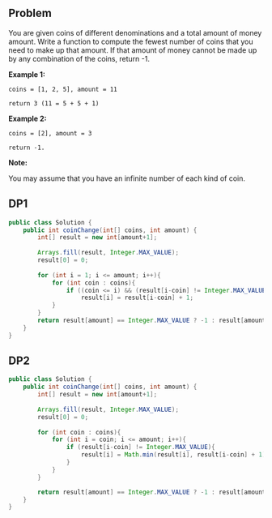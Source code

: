 ## Problem
You are given coins of different denominations and a total amount of money amount. Write a function to compute the fewest number of coins that you need to make up that amount. If that amount of money cannot be made up by any combination of the coins, return -1.

**Example 1:**

`coins = [1, 2, 5], amount = 11`

`return 3 (11 = 5 + 5 + 1)`

**Example 2:**

`coins = [2], amount = 3`

`return -1.`

**Note:**

You may assume that you have an infinite number of each kind of coin.

## DP1
```java
public class Solution {
    public int coinChange(int[] coins, int amount) {
        int[] result = new int[amount+1];
        
        Arrays.fill(result, Integer.MAX_VALUE);
        result[0] = 0;
        
        for (int i = 1; i <= amount; i++){
            for (int coin : coins){
                if ((coin <= i) && (result[i-coin] != Integer.MAX_VALUE) && (result[i-coin] + 1 < result[i]))
                    result[i] = result[i-coin] + 1;
            }
        }
        return result[amount] == Integer.MAX_VALUE ? -1 : result[amount];
    }
}
```

## DP2

```java
public class Solution {
    public int coinChange(int[] coins, int amount) {
        int[] result = new int[amount+1];
        
        Arrays.fill(result, Integer.MAX_VALUE);
        result[0] = 0;
        
        for (int coin : coins){
            for (int i = coin; i <= amount; i++){
                if (result[i-coin] != Integer.MAX_VALUE){
                    result[i] = Math.min(result[i], result[i-coin] + 1);
                }
            }
        }

        return result[amount] == Integer.MAX_VALUE ? -1 : result[amount];
    }
}

```
